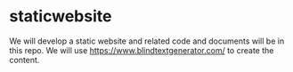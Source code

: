 # staticwebsite
We will develop a static website and related code and documents will be in this repo. We will use https://www.blindtextgenerator.com/ to create the content.
